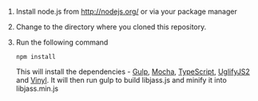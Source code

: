 1. Install node.js from http://nodejs.org/ or via your package manager

1. Change to the directory where you cloned this repository.

1. Run the following command

	```shell
	npm install
	```

	This will install the dependencies - [Gulp](http://gulpjs.com/), [Mocha](http://visionmedia.github.io/mocha/), [TypeScript](http://www.typescriptlang.org/), [UglifyJS2](https://github.com/mishoo/UglifyJS2) and [Vinyl](https://github.com/wearefractal/vinyl). It will then run gulp to build libjass.js and minify it into libjass.min.js
